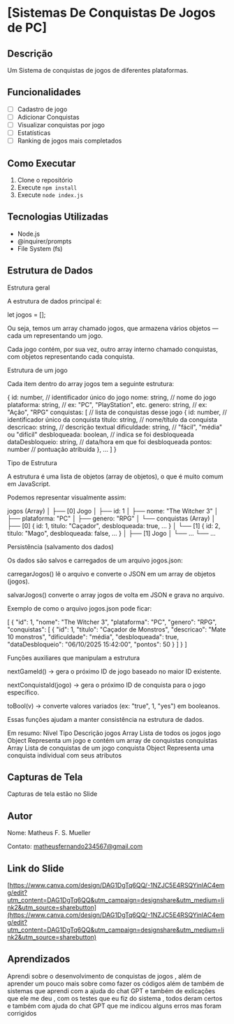 # [Sistemas De Conquistas De Jogos de PC]

## Descrição
Um Sistema de conquistas de jogos de diferentes plataformas.

## Funcionalidades
- [ ] Cadastro de jogo
- [ ] Adicionar Conquistas
- [ ] Visualizar conquistas por jogo
- [ ] Estatísticas 
- [ ] Ranking de jogos mais completados

## Como Executar
1. Clone o repositório
2. Execute `npm install`
3. Execute `node index.js`

## Tecnologias Utilizadas
- Node.js
- @inquirer/prompts
- File System (fs)

## Estrutura de Dados
Estrutura geral

A estrutura de dados principal é:

let jogos = [];


Ou seja, temos um array chamado jogos, que armazena vários objetos — cada um representando um jogo.

Cada jogo contém, por sua vez, outro array interno chamado conquistas, com objetos representando cada conquista.

 Estrutura de um jogo

Cada item dentro do array jogos tem a seguinte estrutura:

{
  id: number,            // identificador único do jogo
  nome: string,          // nome do jogo
  plataforma: string,    // ex: "PC", "PlayStation", etc.
  genero: string,        // ex: "Ação", "RPG"
  conquistas: [          // lista de conquistas desse jogo
    {
      id: number,              // identificador único da conquista
      titulo: string,          // nome/título da conquista
      descricao: string,       // descrição textual
      dificuldade: string,     // "fácil", "média" ou "difícil"
      desbloqueada: boolean,   // indica se foi desbloqueada
      dataDesbloqueio: string, // data/hora em que foi desbloqueada
      pontos: number           // pontuação atribuída
    },
    ...
  ]
}

 Tipo de Estrutura

A estrutura é uma lista de objetos (array de objetos), o que é muito comum em JavaScript.

Podemos representar visualmente assim:

jogos (Array)
│
├── [0] Jogo
│    ├── id: 1
│    ├── nome: "The Witcher 3"
│    ├── plataforma: "PC"
│    ├── genero: "RPG"
│    └── conquistas (Array)
│         ├── [0] { id: 1, titulo: "Caçador", desbloqueada: true, ... }
│         └── [1] { id: 2, titulo: "Mago", desbloqueada: false, ... }
│
├── [1] Jogo
│    └── ...
└── ...

 Persistência (salvamento dos dados)

Os dados são salvos e carregados de um arquivo jogos.json:

carregarJogos() lê o arquivo e converte o JSON em um array de objetos (jogos).

salvarJogos() converte o array jogos de volta em JSON e grava no arquivo.

 Exemplo de como o arquivo jogos.json pode ficar:

[
  {
    "id": 1,
    "nome": "The Witcher 3",
    "plataforma": "PC",
    "genero": "RPG",
    "conquistas": [
      {
        "id": 1,
        "titulo": "Caçador de Monstros",
        "descricao": "Mate 10 monstros",
        "dificuldade": "média",
        "desbloqueada": true,
        "dataDesbloqueio": "06/10/2025 15:42:00",
        "pontos": 50
      }
    ]
  }
]

 Funções auxiliares que manipulam a estrutura

nextGameId() → gera o próximo ID de jogo baseado no maior ID existente.

nextConquistaId(jogo) → gera o próximo ID de conquista para o jogo específico.

toBool(v) → converte valores variados (ex: "true", 1, "yes") em booleanos.

Essas funções ajudam a manter consistência na estrutura de dados.

 Em resumo:
Nível	    Tipo	Descrição
jogos	    Array	Lista de todos os jogos
jogo	    Object	Representa um jogo e contém um array de conquistas
conquistas	Array	Lista de conquistas de um jogo
conquista	Object	Representa uma conquista individual com seus atributos

## Capturas de Tela
Capturas de tela estão no Slide

## Autor
Nome:
Matheus F. S. Mueller 

Contato:
matheusfernando234567@gmail.com

## Link do Slide
[https://www.canva.com/design/DAG1DgTq6QQ/-1NZJC5E4RSQYinlAC4emg/edit?utm_content=DAG1DgTq6QQ&utm_campaign=designshare&utm_medium=link2&utm_source=sharebutton](https://www.canva.com/design/DAG1DgTq6QQ/-1NZJC5E4RSQYinlAC4emg/edit?utm_content=DAG1DgTq6QQ&utm_campaign=designshare&utm_medium=link2&utm_source=sharebutton)

## Aprendizados
Aprendi sobre o desenvolvimento de conquistas de jogos , além de aprender um pouco mais sobre como fazer os códigos além de também de sistemas que aprendi com a ajuda do chat GPT e também de exlicações que ele me deu , com os testes que eu fiz do sistema , todos deram certos e também com ajuda do chat GPT que me indicou alguns erros mas foram corrigidos
